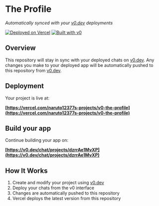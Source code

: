 # The Profile

*Automatically synced with your [v0.dev](https://v0.dev) deployments*

[![Deployed on Vercel](https://img.shields.io/badge/Deployed%20on-Vercel-black?style=for-the-badge&logo=vercel)](https://vercel.com/naruto12377s-projects/v0-the-profile)
[![Built with v0](https://img.shields.io/badge/Built%20with-v0.dev-black?style=for-the-badge)](https://v0.dev/chat/projects/dzrrAe1MvXP)

## Overview

This repository will stay in sync with your deployed chats on [v0.dev](https://v0.dev).
Any changes you make to your deployed app will be automatically pushed to this repository from [v0.dev](https://v0.dev).

## Deployment

Your project is live at:

**[https://vercel.com/naruto12377s-projects/v0-the-profile](https://vercel.com/naruto12377s-projects/v0-the-profile)**

## Build your app

Continue building your app on:

**[https://v0.dev/chat/projects/dzrrAe1MvXP](https://v0.dev/chat/projects/dzrrAe1MvXP)**

## How It Works

1. Create and modify your project using [v0.dev](https://v0.dev)
2. Deploy your chats from the v0 interface
3. Changes are automatically pushed to this repository
4. Vercel deploys the latest version from this repository